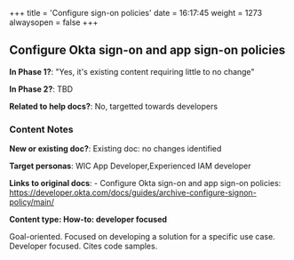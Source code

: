 +++
title = 'Configure sign-on policies'
date = 16:17:45
weight = 1273
alwaysopen = false
+++

## Configure Okta sign-on and app sign-on policies

**In Phase 1?**: "Yes, it's existing content requiring little to no change"

**In Phase 2?**: TBD

**Related to help docs?**: No, targetted towards developers



### Content Notes

**New or existing doc?**: Existing doc: no changes identified

**Target personas**: WIC App Developer,Experienced IAM developer

**Links to original docs**: - Configure Okta sign-on and app sign-on policies: https://developer.okta.com/docs/guides/archive-configure-signon-policy/main/

**Content type: How-to: developer focused**

Goal-oriented. Focused on developing a solution for a specific use case. Developer focused. Cites code samples.


